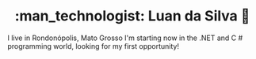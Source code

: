 <h1 align="center"> :man_technologist: Luan da Silva 🚀</h1
Hello, my name is Luan da Silva

I live in Rondonópolis, Mato Grosso
I'm starting now in the .NET and C # programming world, looking for my first opportunity!
